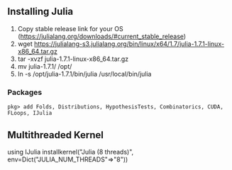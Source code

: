 ## Installing Julia

1. Copy stable release link for your OS (https://julialang.org/downloads/#current_stable_release)
2. wget https://julialang-s3.julialang.org/bin/linux/x64/1.7/julia-1.7.1-linux-x86_64.tar.gz
3. tar -xvzf julia-1.7.1-linux-x86_64.tar.gz
4. mv julia-1.7.1/ /opt/
5. ln -s /opt/julia-1.7.1/bin/julia /usr/local/bin/julia

### Packages

```
pkg> add Folds, Distributions, HypothesisTests, Combinatorics, CUDA, FLoops, IJulia
```

## Multithreaded Kernel

using IJulia
installkernel("Julia (8 threads)", env=Dict("JULIA_NUM_THREADS"=>"8"))
